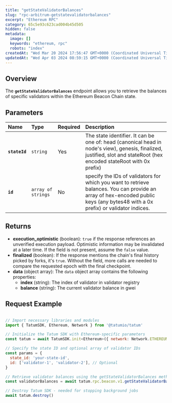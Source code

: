 ```yaml
---
title: "getStateValidatorBalances"
slug: "rpc-arbitrum-getstatevalidatorbalances"
excerpt: "Ethereum RPC"
category: 65c5e93c623cad004b45d505
hidden: false
metadata: 
  image: []
  keywords: "ethereum, rpc"
  robots: "index"
createdAt: "Wed Mar 20 2024 17:56:47 GMT+0000 (Coordinated Universal Time)"
updatedAt: "Wed Apr 03 2024 08:59:15 GMT+0000 (Coordinated Universal Time)"
---
```

## Overview

The **`getStateValidatorBalances`** endpoint allows you to retrieve the balances of specific validators within the Ethereum Beacon Chain state.

## Parameters

| Name          | Type               | Required | Description                                                                                                                                                                     |
| :------------ | :----------------- | :------- | :------------------------------------------------------------------------------------------------------------------------------------------------------------------------------ |
| **`stateId`** | `string`           | Yes      | The state identifier. It can be one of: head (canonical head in node's view), genesis, finalized, justified, slot and stateRoot (hex encoded stateRoot with 0x prefix)          |
| **`id`**      | `array of strings` | No       | specify the IDs of validators for which you want to retrieve balances. You can provide an array of hex-encoded public keys (any bytes48 with a 0x prefix) or validator indices. |

## Returns

- **execution_optimistic** (boolean): `true` if the response references an unverified execution payload. Optimistic information may be invalidated at a later time. If the field is not present, assume the `false` value.
- **finalized** (boolean): If the response mentions the chain's final history picked by forks, it's `true`. Without the field, more calls are needed to compare the requested epoch with the final checkpoint.
- **data**  (object array): The `data` object array contains the following properties:
  - **index** (string): The index of validator in validator registry
  - **balance** (string): The current validator balance in gwei

## Request Example

```Text cURL

```
```javascript JS SDK
// Import necessary libraries and modules
import { TatumSDK, Ethereum, Network } from '@tatumio/tatum'

// Initialize the Tatum SDK with Ethereum-specific parameters
const tatum = await TatumSDK.init<Ethereum>({ network: Network.ETHEREUM })

// Specify the state ID and optional array of validator IDs
const params = {
  state_id: 'your-state-id',
  id: ['validator-1', 'validator-2'], // Optional
}

// Retrieve validator balances using the getStateValidatorBalances method
const validatorBalances = await tatum.rpc.beacon.v1.getStateValidatorBalances(params);

// Destroy Tatum SDK - needed for stopping background jobs
await tatum.destroy()
```
